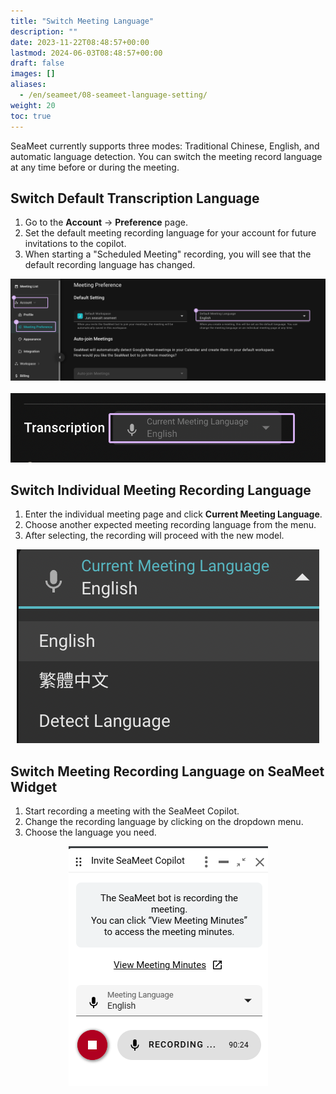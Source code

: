 ```yaml
---
title: "Switch Meeting Language"
description: ""
date: 2023-11-22T08:48:57+00:00
lastmod: 2024-06-03T08:48:57+00:00
draft: false
images: []
aliases:
  - /en/seameet/08-seameet-language-setting/
weight: 20
toc: true
---
```


SeaMeet currently supports three modes: Traditional Chinese, English, and automatic language detection. You can switch the meeting record language at any time before or during the meeting.

## Switch Default Transcription Language

1. Go to the **Account** -> **Preference** page.
2. Set the default meeting recording language for your account for future invitations to the copilot. 
3. When starting a "Scheduled Meeting" recording, you will see that the default recording language has changed.

<center>

<img src="/images/seameet-en/08-seameet-language-setting/default-seameet-meeting-recording-language.png" alt="Default SeaMeet Meeting Recording Language"/>

</center>

<br/>

<center>

<img src="/images/seameet-en/08-seameet-language-setting/view-default-language-in-seameet-meeting.png" alt="View Default Language in SeaMeet Meeting"/>

</center>

## Switch Individual Meeting Recording Language

1. Enter the individual meeting page and click **Current Meeting Language**.
2. Choose another expected meeting recording language from the menu.
3. After selecting, the recording will proceed with the new model.

<center>

<img src="/images/seameet-en/08-seameet-language-setting/switch-individual-seameet-meeting-recording-language.png" alt="Switch Individual SeaMeet Meeting Recording Language"/>

</center>

## Switch Meeting Recording Language on SeaMeet Widget

1. Start recording a meeting with the SeaMeet Copilot.
2. Change the recording language by clicking on the dropdown menu.
3. Choose the language you need.

<center>

<img src="/images/seameet-en/08-seameet-language-setting/switch-individual-seameet-recording-language-in-widget.png" alt="Switch Individual SeaMeet Meeting Recording Language"/>

</center>